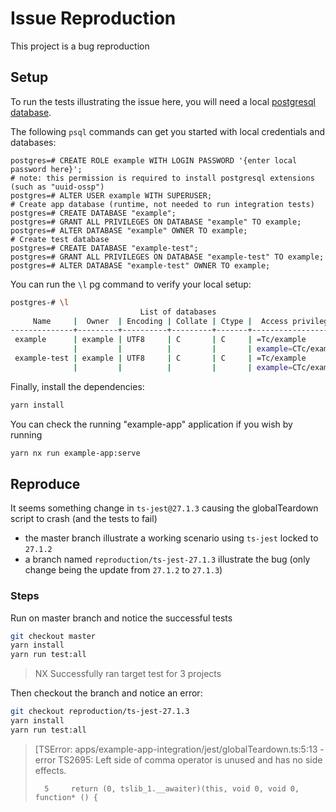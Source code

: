 # Issue Reproduction

This project is a bug reproduction

## Setup

To run the tests illustrating the issue here, you will need a local [postgresql database](https://www.postgresql.org/download/).

The following `psql` commands can get you started with local credentials and databases:

```psql
postgres=# CREATE ROLE example WITH LOGIN PASSWORD '{enter local password here}';
# note: this permission is required to install postgresql extensions (such as "uuid-ossp")
postgres=# ALTER USER example WITH SUPERUSER;
# Create app database (runtime, not needed to run integration tests)
postgres=# CREATE DATABASE "example";
postgres=# GRANT ALL PRIVILEGES ON DATABASE "example" TO example;
postgres=# ALTER DATABASE "example" OWNER TO example;
# Create test database
postgres=# CREATE DATABASE "example-test";
postgres=# GRANT ALL PRIVILEGES ON DATABASE "example-test" TO example;
postgres=# ALTER DATABASE "example-test" OWNER TO example;
```

You can run the `\l` pg command to verify your local setup:

```bash
postgres-# \l
                             List of databases
     Name     |  Owner  | Encoding | Collate | Ctype |  Access privileges  
--------------+---------+----------+---------+-------+---------------------
 example      | example | UTF8     | C       | C     | =Tc/example        +
              |         |          |         |       | example=CTc/example
 example-test | example | UTF8     | C       | C     | =Tc/example        +
              |         |          |         |       | example=CTc/example
```

Finally, install the dependencies:

```bash
yarn install
```

You can check the running "example-app" application if you wish by running

```bash
yarn nx run example-app:serve
```

## Reproduce

It seems something change in `ts-jest@27.1.3` causing the globalTeardown script to crash (and the tests to fail)

- the master branch illustrate a working scenario using `ts-jest` locked to `27.1.2`
- a branch named `reproduction/ts-jest-27.1.3` illustrate the bug (only change being the update from `27.1.2` to `27.1.3`)

### Steps

Run on master branch and notice the successful tests

```bash
git checkout master
yarn install
yarn run test:all
```

>  NX   Successfully ran target test for 3 projects

Then checkout the branch and notice an error:

```bash
git checkout reproduction/ts-jest-27.1.3
yarn install
yarn run test:all
```

> [TSError: apps/example-app-integration/jest/globalTeardown.ts:5:13 - error TS2695: Left side of comma operator is unused and has no side effects.
>       
>       5     return (0, tslib_1.__awaiter)(this, void 0, void 0, function* () {
